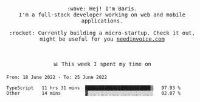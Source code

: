 <p align="center">
  <br><br>
  <samp>
    :wave: Hej! I'm Baris.
    <br>I'm a full-stack developer working on web and mobile applications.
       <br><br>:rocket: Currently building a micro-startup. Check it out, might be useful for you <a href="https://needinvoice.com/" target="_blank">needinvoice.com</a>

  </samp>
 <br><br><br>
</p>
<p align=center><samp>📊  This week I spent my time on</samp></p>


<!--START_SECTION:waka-->

```text
From: 18 June 2022 - To: 25 June 2022

TypeScript   11 hrs 31 mins  ████████████████████████▒   97.93 %
Other        14 mins         ▓░░░░░░░░░░░░░░░░░░░░░░░░   02.07 %
```

<!--END_SECTION:waka-->


